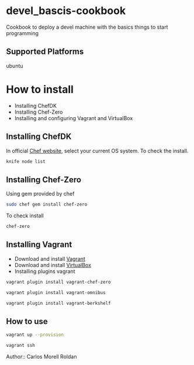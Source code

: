 # devel_bascis-cookbook

Cookbook to deploy a devel machine with the basics things to start programming

## Supported Platforms

ubuntu

# How to install

- Installing ChefDK
- Installing Chef-Zero
- Installing and configuring Vagrant and VirtualBox

## Installing ChefDK

In official [Chef website](https://downloads.chef.io/chef-dk/), select your current OS system. To check the install.


```bash
knife node list
```

## Installing Chef-Zero

Using gem provided by chef

```bash
sudo chef gem install chef-zero
```

To check install

```bash
chef-zero
```


## Installing Vagrant

- Download and install [Vagrant](http://www.vagrantup.com/downloads.html)
- Download and install [VirtualBox](https://www.virtualbox.org/wiki/Downloads)
- Installing plugins vagrant

```bash
vagrant plugin install vagrant-chef-zero
```

```bash
vagrant plugin install vagrant-omnibus
```

```bash
vagrant plugin install vagrant-berkshelf
```


## How to use

```bash
vagrant up --provision
```

```bash
vagrant ssh
```



Author:: Carlos Morell Roldan
